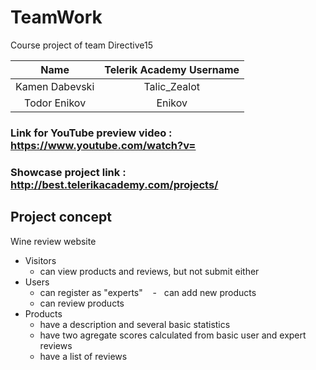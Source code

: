 # TeamWork
Course project of team Directive15

|       Name        |      Telerik Academy Username      |
|:-----------------:|:----------------------------------:|
| Kamen Dabevski    |           Talic_Zealot             |
| Todor Enikov      |           Enikov                   |

### Link for YouTube preview video : https://www.youtube.com/watch?v=

### Showcase project link : http://best.telerikacademy.com/projects/

##  Project concept

Wine review website

-   Visitors
    -   can view products and reviews, but not submit either
-   Users
    -   can register as "experts"
    -   can add new products
    -   can review products
-   Products
    -   have a description and several basic statistics
    -   have two agregate scores calculated from basic user and expert reviews
    -   have a list of reviews
